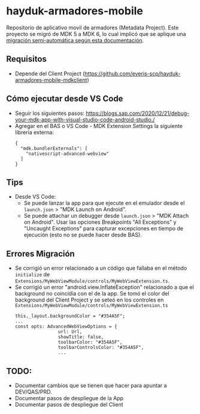 # hayduk-armadores-mobile

Repositorio de aplicativo movil de armadores (Metadata Project). Este proyecto se migró de MDK 5 a MDK 6, lo cual implicó que se aplique una [migración semi-automática según esta documentación](https://help.sap.com/doc/f53c64b93e5140918d676b927a3cd65b/Cloud/en-US/docs-en/about/releases/mdk/metadata-migration.html).

## Requisitos

- Depende del Client Project (https://github.com/everis-scp/hayduk-armadores-mobile-mdkclient)

## Cómo ejecutar desde VS Code

- Seguir los siguientes pasos: https://blogs.sap.com/2020/12/21/debug-your-mdk-app-with-visual-studio-code-android-studio./
- Agregar en el BAS o VS Code - MDK Extension Settings la siguiente librería externa:
  ```
  {
    "mdk.bundlerExternals": [
      "nativescript-advanced-webview"
    ]
  }
  ```

## Tips

- Desde VS Code:
  - Se puede lanzar la app para que ejecute en el emulador desde el `launch.json` > "MDK Launch on Android".
  - Se puede attachar un debugger desde `launch.json` > "MDK Attach on Android". Usar las opciones Breakpoints "All Exceptions" y "Uncaught Exceptions" para capturar excepciones en tiempo de ejecución (esto no se puede hacer desde BAS).

## Errores Migración

- Se corrigió un error relacionado a un código que fallaba en el método `initialize` de `Extensions/MyWebViewModule/controls/MyWebViewExtension.ts`.
- Se corrigió un error "android.view.InflateException" relacionado a que el background no coincidía con el de la app. Se tomó el color del background del Client Project y se seteó en los controles en `Extensions/MyWebViewModule/controls/MyWebViewExtension.ts`
  ```
  this._layout.backgroundColor = "#354A5F";
  ...
  const opts: AdvancedWebViewOptions = {
                  url: Url,
                  showTitle: false,
                  toolbarColor: "#354A5F",
                  toolbarControlsColor: "#354A5F",
                  ...
  ```

## TODO:

- Documentar cambios que se tienen que hacer para apuntar a DEV/QAS/PRD.
- Documentar pasos de despliegue de la App
- Documentar pasos de despliegue del Client
